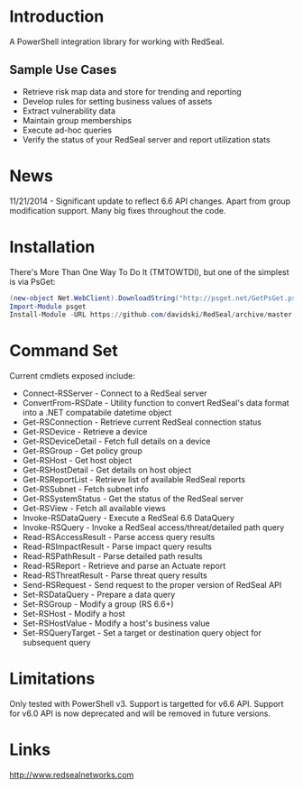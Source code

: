 # Introduction
A PowerShell integration library for working with RedSeal.

## Sample Use Cases
+ Retrieve risk map data and store for trending and reporting
+ Develop rules for setting business values of assets
+ Extract vulnerability data
+ Maintain group memberships
+ Execute ad-hoc queries
+ Verify the status of your RedSeal server and report utilization stats

# News
11/21/2014 - Significant update to reflect 6.6 API changes. Apart from group modification 
support. Many big fixes throughout the code.

# Installation
There's More Than One Way To Do It (TMTOWTDI), but one of the simplest is via PsGet:

```PowerShell
(new-object Net.WebClient).DownloadString("http://psget.net/GetPsGet.ps1") | iex
Import-Module psget
Install-Module -URL https://github.com/davidski/RedSeal/archive/master.zip
```

# Command Set

Current cmdlets exposed include:
+ Connect-RSServer - Connect to a RedSeal server                                                                                               
+ ConvertFrom-RSDate - Utility function to convert RedSeal's data format into a .NET compatabile datetime object                                                                                             
+ Get-RSConnection - Retrieve current RedSeal connection status                                                                                               
+ Get-RSDevice - Retrieve a device                                                                                                   
+ Get-RSDeviceDetail - Fetch full details on a device                                                                                             
+ Get-RSGroup - Get policy group                                                                                                    
+ Get-RSHost - Get host object                                                                                                     
+ Get-RSHostDetail - Get details on host object                                                                                                
+ Get-RSReportList - Retrieve list of available RedSeal reports                                                                                               
+ Get-RSSubnet - Fetch subnet info                                                                                                   
+ Get-RSSystemStatus - Get the status of the RedSeal server                                                                                             
+ Get-RSView - Fetch all available views                                                                                                     
+ Invoke-RSDataQuery - Execute a RedSeal 6.6 DataQuery                                                                                             
+ Invoke-RSQuery - Invoke a RedSeal access/threat/detailed path query                                                                                                 
+ Read-RSAccessResult - Parse access query results                                                                                            
+ Read-RSImpactResult - Parse impact query results                                                                                            
+ Read-RSPathResult - Parse detailed path results                                                                                              
+ Read-RSReport - Retrieve and parse an Actuate report                                                                                                  
+ Read-RSThreatResult - Parse threat query results                                                                                            
+ Send-RSRequest - Send request to the proper version of RedSeal API                                                                                                 
+ Set-RSDataQuery - Prepare a data query                                                                                                
+ Set-RSGroup - Modify a group (RS 6.6+)                                                                                                    
+ Set-RSHost - Modify a host                                                                                                     
+ Set-RSHostValue - Modify a host's business value                                                                                                
+ Set-RSQueryTarget - Set a target or destination query object for subsequent query 

# Limitations
Only tested with PowerShell v3.
Support is targetted for v6.6 API. Support for v6.0 API is now deprecated and will be removed in future versions.

# Links
http://www.redsealnetworks.com
